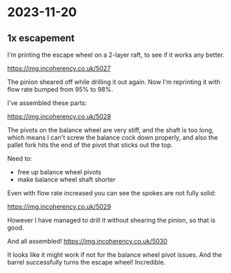# 2023-11-20

## 1x escapement

I'm printing the escape wheel on a 2-layer raft, to see if it works any better.

https://img.incoherency.co.uk/5027

The pinion sheared off while drilling it out again. Now I'm reprinting it with flow rate bumped from
95% to 98%.

I've assembled these parts:

https://img.incoherency.co.uk/5028

The pivots on the balance wheel are very stiff, and the shaft is too long, which means I can't screw
the balance cock down properly, and also the pallet fork hits the end of the pivot
that sticks out the top.

Need to:

 * free up balance wheel pivots
 * make balance wheel shaft shorter

Even with flow rate increased you can see the spokes are not fully solid:

https://img.incoherency.co.uk/5029

However I have managed to drill it without shearing the pinion, so that is good.

And all assembled! https://img.incoherency.co.uk/5030

It looks like it might work if not for the balance wheel pivot issues. And the barrel successfully
turns the escape wheel! Incredible.
